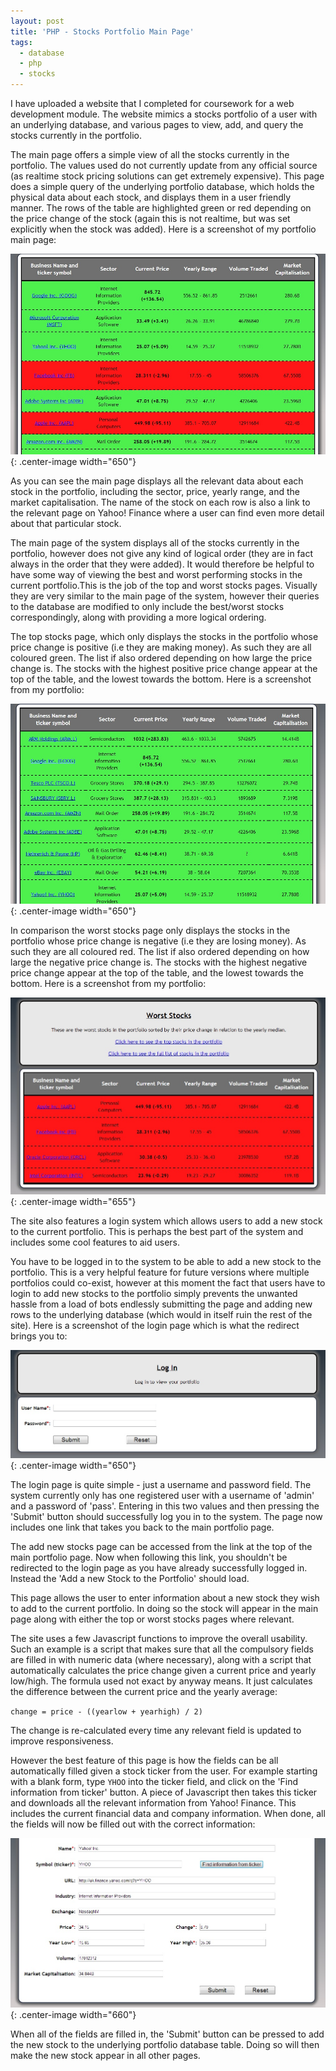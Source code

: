 ```yaml
---
layout: post
title: 'PHP - Stocks Portfolio Main Page'
tags:
  - database
  - php
  - stocks
---
```

I have uploaded a website that I completed for coursework for a web development module. The website mimics a stocks portfolio of a user with an underlying database, and various pages to view, add, and query the stocks currently in the portfolio.

The main page offers a simple view of all the stocks currently in the portfolio. The values used do not currently update from any official source (as realtime stock pricing solutions can get extremely expensive). This page does a simple query of the underlying portfolio database, which holds the physical data about each stock, and displays them in a user friendly manner. The rows of the table are highlighted green or red depending on the price change of the stock (again this is not realtime, but was set explicitly when the stock was added). Here is a screenshot of my portfolio main page:

![Stocks Portfolio Mainpage](/images/2013/stocks_portfolio_mainpage.jpg){: .center-image width="650"}

As you can see the main page displays all the relevant data about each stock in the portfolio, including the sector, price, yearly range, and the market capitalisation. The name of the stock on each row is also a link to the relevant page on Yahoo! Finance where a user can find even more detail about that particular stock.

The main page of the system displays all of the stocks currently in the portfolio, however does not give any kind of logical order (they are in fact always in the order that they were added). It would therefore be helpful to have some way of viewing the best and worst performing stocks in the current portfolio.This is the job of the top and worst stocks pages. Visually they are very similar to the main page of the system, however their queries to the database are modified to only include the best/worst stocks correspondingly, along with providing a more logical ordering.

The top stocks page, which only displays the stocks in the portfolio whose price change is positive (i.e they are making money). As such they are all coloured green. The list if also ordered depending on how large the price change is. The stocks with the highest positive price change appear at the top of the table, and the lowest towards the bottom. Here is a screenshot from my portfolio:

![Stocks Portfolio Top Stocks](/images/2013/stocks_portfolio_topstocks.jpg){: .center-image width="650"}

In comparison the worst stocks page only displays the stocks in the portfolio whose price change is negative (i.e they are losing money). As such they are all coloured red. The list if also ordered depending on how large the negative price change is. The stocks with the highest negative price change appear at the top of the table, and the lowest towards the bottom. Here is a screenshot from my portfolio:

![Stocks Portfolio Top Stocks](/images/2013/worst-stocks.jpg){: .center-image width="655"}

The site also features a login system which allows users to add a new stock to the current portfolio. This is perhaps the best part of the system and includes some cool features to aid users.

You have to be logged in to the system to be able to add a new stock to the portfolio. This is a very helpful feature for future versions where multiple portfolios could co-exist, however at this moment the fact that users have to login to add new stocks to the portfolio simply prevents the unwanted hassle from a load of bots endlessly submitting the page and adding new rows to the underlying database (which would in itself ruin the rest of the site). Here is a screenshot of the login page which is what the redirect brings you to:

![Stocks Portfolio Login Page](/images/2013/stocks_portfolio_login.jpg){: .center-image width="650"}

The login page is quite simple - just a username and password field. The system currently only has one registered user with a username of 'admin' and a password of 'pass'. Entering in this two values and then pressing the 'Submit' button should successfully log you in to the system. The page now includes one link that takes you back to the main portfolio page.

The add new stocks page can be accessed from the link at the top of the main portfolio page. Now when following this link, you shouldn't be redirected to the login page as you have already successfully logged in. Instead the 'Add a new Stock to the Portfolio' should load.

This page allows the user to enter information about a new stock they wish to add to the current portfolio. In doing so the stock will appear in the main page along with either the top or worst stocks pages where relevant.

The site uses a few Javascript functions to improve the overall usability. Such an example is a script that makes sure that all the compulsory fields are filled in with numeric data (where necessary), along with a script that automatically calculates the price change given a current price and yearly low/high. The formula used not exact by anyway means. It just calculates the difference between the current price and the yearly average:

`change = price - ((yearlow + yearhigh) / 2)`

The change is re-calculated every time any relevant field is updated to improve responsiveness.

However the best feature of this page is how the fields can be all automatically filled given a stock ticker from the user. For example starting with a blank form, type `YHOO` into the ticker field, and click on the 'Find information from ticker' button. A piece of Javascript then takes this ticker and downloads all the relevant information from Yahoo! Finance. This includes the current financial data and company information. When done, all the fields will now be filled out with the correct information:

![Stocks Portfolio Add Stock](/images/2013/stocks_portfolio_add.jpg){: .center-image width="660"}

When all of the fields are filled in, the 'Submit' button can be pressed to add the new stock to the underlying portfolio database table. Doing so will then make the new stock appear in all other pages.
